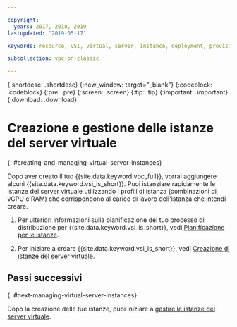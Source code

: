 ```yaml
---

copyright:
  years: 2017, 2018, 2019
lastupdated: "2019-05-17"

keywords: resource, VSI, virtual, server, instance, deployment, provisioning, instantiate, managing

subcollection: vpc-on-classic

---
```


{:shortdesc: .shortdesc}
{:new_window: target="_blank"}
{:codeblock: .codeblock}
{:pre: .pre}
{:screen: .screen}
{:tip: .tip}
{:important: .important}
{:download: .download}

# Creazione e gestione delle istanze del server virtuale
{: #creating-and-managing-virtual-server-instances}

Dopo aver creato il tuo {{site.data.keyword.vpc_full}}, vorrai aggiungere alcuni {{site.data.keyword.vsi_is_short}}. Puoi istanziare rapidamente le istanze del server virtuale utilizzando i profili di istanza (combinazioni di vCPU e RAM) che corrispondono al carico di lavoro dell'istanza che intendi creare.

1. Per ulteriori informazioni sulla pianificazione del tuo processo di distribuzione per {{site.data.keyword.vsi_is_short}}, vedi [Pianificazione per le istanze](/docs/vpc-on-classic-vsi?topic=vpc-on-classic-vsi-planning-for-instances). 

2. Per iniziare a creare {{site.data.keyword.vsi_is_short}}, vedi [Creazione di istanze del server virtuale](/docs/vpc-on-classic-vsi?topic=vpc-on-classic-vsi-creating-virtual-servers).

## Passi successivi
{: #next-managing-virtual-server-instances}

Dopo la creazione delle tue istanze, puoi iniziare a [gestire le istanze del server virtuale](/docs/vpc-on-classic-vsi?topic=vpc-on-classic-vsi-managing-virtual-server-instances).

